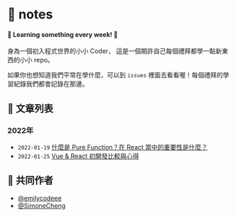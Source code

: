 # 📝 notes 

#### 👻 Learning something every week! 👻

身為一個初入程式世界的小小 Coder， 這是一個期許自己每個禮拜都學一點新東西的小小 repo。

如果你也想知道我們平常在學什麼，可以到 `issues` 裡面去看看喔！每個禮拜的學習紀錄我們都會記錄在那邊。

## 🐳 文章列表
### 2022年
- `2022-01-19` [什麼是 Pure Function？在 React 當中的重要性是什麼？](https://github.com/SimoneCheng/notes/issues/1)
- `2022-01-25` [Vue & React 初開發比較與心得](https://github.com/SimoneCheng/notes/issues/2)

## 🐳 共同作者
- [@emilycodeee](https://github.com/emilycodeee)
- [@SimoneCheng](https://github.com/SimoneCheng)
